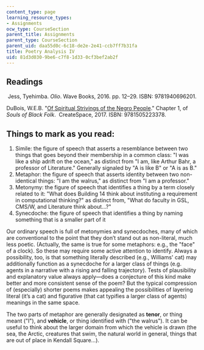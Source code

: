 ```yaml
---
content_type: page
learning_resource_types:
- Assignments
ocw_type: CourseSection
parent_title: Assignments
parent_type: CourseSection
parent_uid: daa55d0c-6c18-de2e-2e41-ccb7ff7b31fa
title: Poetry Analysis IV
uid: 81d3d030-9be6-c7f8-1d33-0cf3bef2ab2f
---
```


Readings
--------

 Jess, Tyehimba. _Olio_. Wave Books, 2016. pp. 12–29. ISBN: 9781940696201.

DuBois, W.E.B. "[Of Spiritual Strivings of the Negro People](http://www.gutenberg.org/ebooks/408)." Chapter 1, of _Souls of Black Folk_.  CreateSpace, 2017. ISBN: 9781505223378.

Things to mark as you read:
---------------------------

1.  Simile: the figure of speech that asserts a resemblance between two things that goes beyond their membership in a common class: "I was like a ship adrift on the ocean," as distinct from "I am, like Arthur Bahr, a professor of Literature." Generally signaled by "A is like B" or "A is as B."
2.  Metaphor: the figure of speech that asserts identity between two non-identical things: "I am the walrus," as distinct from "I am a professor."
3.  Metonymy: the figure of speech that identifies a thing by a term closely related to it: "What does Building 14 think about instituting a requirement in computational thinking?" as distinct from, "What do faculty in GSL, CMS/W, and Literature think about…?"
4.  Synecdoche: the figure of speech that identifies a thing by naming something that is a smaller part of it

Our ordinary speech is full of metonymies and synecdoches, many of which are conventional to the point that they don’t stand out as non-literal, much less poetic. (Actually, the same is true for some metaphors: e.g., the "face" of a clock). So these may require some active attention to identify. Always a possibility, too, is that something literally described (e.g., Williams' cat) may additionally function as a synecdoche for a larger class of things (e.g. agents in a narrative with a rising and falling trajectory). Tests of plausibility and explanatory value always apply—does a conjecture of this kind make better and more consistent sense of the poem? But the typical compression of (especially) shorter poems makes appealing the possibilities of layering literal (it’s a cat) and figurative (that cat typifies a larger class of agents) meanings in the same space.

The two parts of metaphor are generally designated as **tenor**, or thing meant ("I"), and **vehicle**, or thing identified with ("the walrus"). It can be useful to think about the larger domain from which the vehicle is drawn (the sea, the Arctic, creatures that swim, the natural world in general, things that are out of place in Kendall Square…).